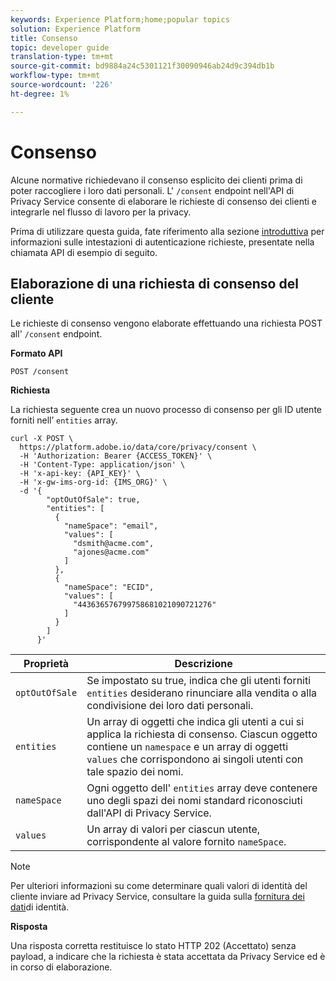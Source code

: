 ```yaml
---
keywords: Experience Platform;home;popular topics
solution: Experience Platform
title: Consenso
topic: developer guide
translation-type: tm+mt
source-git-commit: bd9884a24c5301121f30090946ab24d9c394db1b
workflow-type: tm+mt
source-wordcount: '226'
ht-degree: 1%

---
```



# Consenso

Alcune normative richiedevano il consenso esplicito dei clienti prima di poter raccogliere i loro dati personali. L&#39; `/consent` endpoint nell&#39;API di Privacy Service consente di elaborare le richieste di consenso dei clienti e integrarle nel flusso di lavoro per la privacy.

Prima di utilizzare questa guida, fate riferimento alla sezione [introduttiva](./getting-started.md) per informazioni sulle intestazioni di autenticazione richieste, presentate nella chiamata API di esempio di seguito.

## Elaborazione di una richiesta di consenso del cliente

Le richieste di consenso vengono elaborate effettuando una richiesta POST all&#39; `/consent` endpoint.

**Formato API**

```http
POST /consent
```

**Richiesta**

La richiesta seguente crea un nuovo processo di consenso per gli ID utente forniti nell’ `entities` array.

```shell
curl -X POST \
  https://platform.adobe.io/data/core/privacy/consent \
  -H 'Authorization: Bearer {ACCESS_TOKEN}' \
  -H 'Content-Type: application/json' \
  -H 'x-api-key: {API_KEY}' \
  -H 'x-gw-ims-org-id: {IMS_ORG}' \
  -d '{
        "optOutOfSale": true,
        "entities": [
          {
            "nameSpace": "email",
            "values": [
              "dsmith@acme.com",
              "ajones@acme.com"
            ]
          },
          {
            "nameSpace": "ECID",
            "values": [
              "443636576799758681021090721276"
            ]
          }
        ]
      }'
```

| Proprietà | Descrizione |
| --- | --- |
| `optOutOfSale` | Se impostato su true, indica che gli utenti forniti `entities` desiderano rinunciare alla vendita o alla condivisione dei loro dati personali. |
| `entities` | Un array di oggetti che indica gli utenti a cui si applica la richiesta di consenso. Ciascun oggetto contiene un `namespace` e un array di oggetti `values` che corrispondono ai singoli utenti con tale spazio dei nomi. |
| `nameSpace` | Ogni oggetto dell&#39; `entities` array deve contenere uno degli spazi dei nomi [](./appendix.md#standard-namespaces) standard riconosciuti dall&#39;API di Privacy Service. |
| `values` | Un array di valori per ciascun utente, corrispondente al valore fornito `nameSpace`. |

>[!NOTE]
>
>Per ulteriori informazioni su come determinare quali valori di identità del cliente inviare ad Privacy Service, consultare la guida sulla [fornitura dei dati](../identity-data.md)di identità.

**Risposta**

Una risposta corretta restituisce lo stato HTTP 202 (Accettato) senza payload, a indicare che la richiesta è stata accettata da Privacy Service ed è in corso di elaborazione.